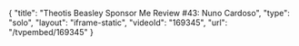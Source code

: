 {
    "title": "Theotis Beasley Sponsor Me Review #43: Nuno Cardoso",
    "type": "solo",
    "layout": "iframe-static",
    "videoId": "169345",
    "url": "\/tvpembed\/169345"
}